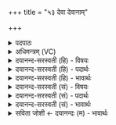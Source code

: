 +++
title = "५३ देवा देवानाम्"

+++
<details><summary>पदपाठः</summary>

दे॒वा। दे॒वाना॑म्। भि॒षजा॑। होता॑रौ। इन्द्र॑म्। अ॒श्विना॑। व॒ष॒ट्का॒रैरिति॑ वषट्ऽका॒रैः। सर॑स्वती। त्विषि॑म्। न। हृद॑ये। म॒तिम्। होतृ॑भ्या॒मिति॒ होतृ॑ऽभ्याम्। द॒धुः॒। इ॒न्द्रि॒यम्। व॒सु॒वन॒ इति॑ वसु॒ऽवने॑। व॒सु॒धेय॒स्येति॑ वसु॒ऽधेय॑स्य। व्य॒न्तु॒। यज॑। ५३।
</details>

<details><summary>अधिमन्त्रम् (VC)</summary>

- अश्व्यादयो देवताः
- स्वस्त्यात्रेय ऋषिः
- भुरिगतिजगती
- निषादः
</details>

<details><summary>दयानन्द-सरस्वती (हि) - विषयः</summary>

फिर मनुष्यों को कैसे वर्त्तना चाहिये, इस विषय को अगले मन्त्र में कहा है ॥
</details>

<details><summary>दयानन्द-सरस्वती (हि) - पदार्थः</summary>

पदार्थान्वयभाषाः -  हे विद्वानो ! आप लोग जैसे (देवानाम्) सुख देने हारे विद्वानों के बीच (होतारौ) शरीर के सुख देनेवाले (देवा) वैद्यविद्या से प्रकाशमान (भिषजा) वैद्यजन (अश्विना) विद्या में रमते हुए (वषट्कारैः) श्रेष्ठ कामों से (इन्द्रम्) परमैश्वर्य्य को धारण करें (सरस्वती) प्रशंसित विद्या और अच्छी शिक्षायुक्त वाणीवाली स्त्री (त्विषिम्) प्रकाश के (न) समान (हृदये) अन्तःकरण में (मतिम्) बुद्धि को धारण करे, वैसे (होतृभ्याम्) देनेवालों के साथ उक्त सद्वैद्य और वाणीयुक्त स्त्री को वा (वसुधेयस्य) कोश के (वसुवने) धन को बाँटनेवाले के लिए (इन्द्रियम्) शुद्ध मन को (दधुः) धारण करें और (व्यन्तु) प्राप्त हों। हे जन ! वैसे तू भी (यज) सब व्यवहारों की सङ्गति किया कर ॥५३ ॥
</details>

<details><summary>दयानन्द-सरस्वती (हि) - भावार्थः</summary>

भावार्थभाषाः -  इस मन्त्र में उपमा और वाचकलुप्तोपमालङ्कार हैं। जैसे विद्वानों में विद्वान्, अच्छे वैद्य श्रेष्ठ क्रिया से सब को नीरोग कर कान्तिमान् धनवान् करते हैं वा जैसे विद्वानों की वाणी विद्यार्थियों के मन में उत्तम ज्ञान की उन्नति करती है, वैसे साधारण मनुष्यों को विद्या और धन इकट्ठे करने चाहिए ॥५३ ॥
</details>

<details><summary>दयानन्द-सरस्वती (सं) - विषयः</summary>

पुनर्मनुष्यैः कथं वर्त्तितव्यमित्याह ॥
</details>

<details><summary>दयानन्द-सरस्वती (सं) - पदार्थः</summary>

पदार्थान्वयभाषाः -  हे विद्वांसो ! भवन्तो यथा देवानां होतारौ देवा भिषजाऽश्विना वषट्कारैरिन्द्रं दध्यातां सरस्वती त्विषिं न हृदये मतिं दध्यात्तथा होतृभ्यां सहैता वसुधेयस्य वसुवन इन्द्रियं दधुर्व्यन्तु च। हे मनुष्य ! तथा त्वमपि यज ॥५३ ॥
</details>

<details><summary>दयानन्द-सरस्वती (सं) - भावार्थः</summary>

भावार्थभाषाः -  अत्रोपमावाचकलुप्तोपमालङ्कारौ। यथा विद्वत्सु विद्वांसौ सद्वैद्यौ सत्क्रियया सर्वानरोगीकृत्य श्रीमतः सम्पादयतो यथा वा विदुषां वाग्विद्यार्थिनां स्वान्ते प्रज्ञामुन्नयति तथाऽन्यैर्विद्याधने संचयनीये ॥५३ ॥
</details>

<details><summary>सविता जोशी ← दयानन्दः (म) - भावार्थः</summary>

भावार्थभाषाः -  या मंत्रात उपमा व वाचकलुप्तोपमालंकार आहेत. जसा विद्वानांमधील विद्वान व चांगले वैद्य श्रेष्ठ कर्म करून सर्वांना निरोगी, तेजस्वी व धनवान करतात किंवा जशी विद्वानांची वाणी विद्यार्थ्यांच्या मनाला उत्तम ज्ञानाने उन्नत करते तसे साधारण माणसांनीही विद्या व धन मिळवावे.
</details>
